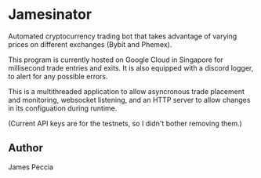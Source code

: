 # Jamesinator

Automated cryptocurrency trading bot that takes advantage of varying prices on different exchanges (Bybit and Phemex).

This program is currently hosted on Google Cloud in Singapore for millisecond trade entries and exits. It is also equipped with a discord logger, to alert for any possible errors.

This is a multithreaded application to allow asyncronous trade placement and monitoring, websocket listening, and an HTTP server to allow changes in its configuation during runtime.

(Current API keys are for the testnets, so I didn't bother removing them.)

## Author
James Peccia
